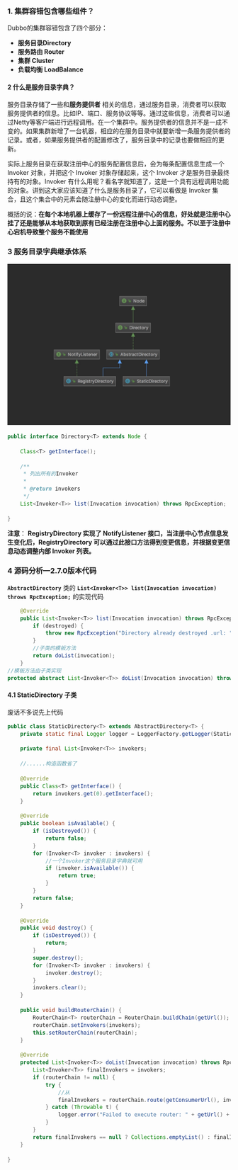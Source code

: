 ### 1. 集群容错包含哪些组件？

Dubbo的集群容错包含了四个部分：

- **服务目录Directory**
- **服务路由 Router**
- **集群 Cluster**
- **负载均衡 LoadBalance**

#### 2 什么是服务目录字典？

服务目录存储了一些和**服务提供者** 相关的信息，通过服务目录，消费者可以获取服务提供者的信息。比如IP、端口、服务协议等等。通过这些信息，消费者可以通过Netty等客户端进行远程调用。在一个集群中。服务提供者的信息并不是一成不变的。如果集群新增了一台机器，相应的在服务目录中就要新增一条服务提供者的记录。或者，如果服务提供者的配置修改了，服务目录中的记录也要做相应的更新。

实际上服务目录在获取注册中心的服务配置信息后，会为每条配置信息生成一个 Invoker 对象，并把这个 Invoker 对象存储起来，这个 Invoker 才是服务目录最终持有的对象。Invoker 有什么用呢？看名字就知道了，这是一个具有远程调用功能的对象。讲到这大家应该知道了什么是服务目录了，它可以看做是 Invoker 集合，且这个集合中的元素会随注册中心的变化而进行动态调整。

概括的说：**在每个本地机器上缓存了一份远程注册中心的信息，好处就是注册中心挂了还是能够从本地获取到原有已经注册在注册中心上面的服务。不以至于注册中心宕机导致整个服务不能使用** 

### 3 服务目录字典继承体系

![图](https://github.com/mxsm/document/blob/master/image/RPC/Dubbo/%E6%9C%8D%E7%9B%AE%E5%BD%95%E7%BB%A7%E6%89%BF%E4%BD%93%E7%B3%BB%E5%9B%BE2.7.0.jpg?raw=true)

```java
public interface Directory<T> extends Node {

    Class<T> getInterface();

    /**
     * 列出所有的Invoker
     *
     * @return invokers
     */
    List<Invoker<T>> list(Invocation invocation) throws RpcException;

}
```

**注意**： **RegistryDirectory 实现了 NotifyListener 接口，当注册中心节点信息发生变化后，RegistryDirectory 可以通过此接口方法得到变更信息，并根据变更信息动态调整内部 Invoker 列表。**

### 4 源码分析—2.7.0版本代码

**`AbstractDirectory`**  类的 **`List<Invoker<T>> list(Invocation invocation) throws RpcException;`** 的实现代码

```java
    @Override
    public List<Invoker<T>> list(Invocation invocation) throws RpcException {
        if (destroyed) {
            throw new RpcException("Directory already destroyed .url: " + getUrl());
        }
		//子类的模板方法
        return doList(invocation);
    }
//模板方法由子类实现
protected abstract List<Invoker<T>> doList(Invocation invocation) throws RpcException;
```

#### 4.1 StaticDirectory 子类

废话不多说先上代码

```java
public class StaticDirectory<T> extends AbstractDirectory<T> {
    private static final Logger logger = LoggerFactory.getLogger(StaticDirectory.class);

    private final List<Invoker<T>> invokers;

    //......构造函数省了

    @Override
    public Class<T> getInterface() {
        return invokers.get(0).getInterface();
    }

    @Override
    public boolean isAvailable() {
        if (isDestroyed()) {
            return false;
        }
        for (Invoker<T> invoker : invokers) {
            //一个Invoker这个服务目录字典就可用
            if (invoker.isAvailable()) {
                return true;
            }
        }
        return false;
    }

    @Override
    public void destroy() {
        if (isDestroyed()) {
            return;
        }
        super.destroy();
        for (Invoker<T> invoker : invokers) {
            invoker.destroy();
        }
        invokers.clear();
    }

    public void buildRouterChain() {
        RouterChain<T> routerChain = RouterChain.buildChain(getUrl());
        routerChain.setInvokers(invokers);
        this.setRouterChain(routerChain);
    }

    @Override
    protected List<Invoker<T>> doList(Invocation invocation) throws RpcException {
        List<Invoker<T>> finalInvokers = invokers;
        if (routerChain != null) {
            try {
                //从
                finalInvokers = routerChain.route(getConsumerUrl(), invocation);
            } catch (Throwable t) {
                logger.error("Failed to execute router: " + getUrl() + ", cause: " + t.getMessage(), t);
            }
        }
        return finalInvokers == null ? Collections.emptyList() : finalInvokers;
    }

}
```

